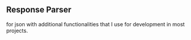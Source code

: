 ## Response Parser 
for json with additional functionalities that I use for development in most projects.